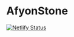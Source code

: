 # AfyonStone
[![Netlify Status](https://api.netlify.com/api/v1/badges/b97f84aa-45f5-4ae3-9ae7-6f7f2ff436bb/deploy-status)](https://app.netlify.com/sites/boring-feynman-c03207/deploys)
